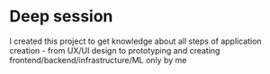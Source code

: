 # Deep session
I created this project to get knowledge about all steps of application creation - from UX/UI design to prototyping and creating frontend/backend/infrastructure/ML only by me
